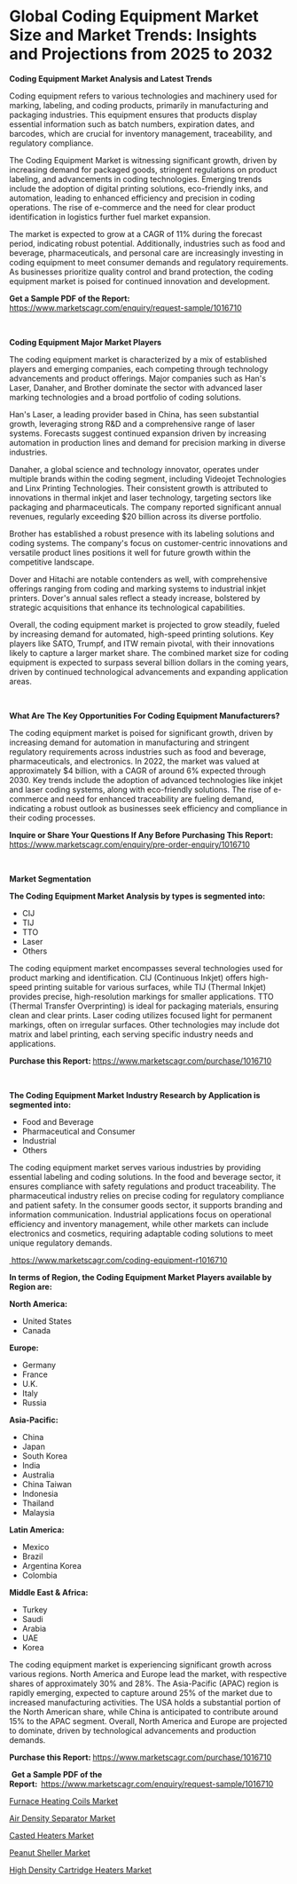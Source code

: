 <p><h1>Global Coding Equipment Market Size and Market Trends: Insights and Projections from 2025 to 2032</h1></p><p><strong>Coding Equipment Market Analysis and Latest Trends</strong></p>
<p><p>Coding equipment refers to various technologies and machinery used for marking, labeling, and coding products, primarily in manufacturing and packaging industries. This equipment ensures that products display essential information such as batch numbers, expiration dates, and barcodes, which are crucial for inventory management, traceability, and regulatory compliance.</p><p>The Coding Equipment Market is witnessing significant growth, driven by increasing demand for packaged goods, stringent regulations on product labeling, and advancements in coding technologies. Emerging trends include the adoption of digital printing solutions, eco-friendly inks, and automation, leading to enhanced efficiency and precision in coding operations. The rise of e-commerce and the need for clear product identification in logistics further fuel market expansion. </p><p>The market is expected to grow at a CAGR of 11% during the forecast period, indicating robust potential. Additionally, industries such as food and beverage, pharmaceuticals, and personal care are increasingly investing in coding equipment to meet consumer demands and regulatory requirements. As businesses prioritize quality control and brand protection, the coding equipment market is poised for continued innovation and development.</p></p>
<p><strong>Get a Sample PDF of the Report:&nbsp;</strong> <a href="https://www.marketscagr.com/enquiry/request-sample/1016710?utm_campaign=2113&utm_medium=2&utm_source=Github&utm_content=ia&utm_term=08042025&utm_id=coding-equipment">https://www.marketscagr.com/enquiry/request-sample/1016710</a></p>
<p>&nbsp;</p>
<p><strong>Coding Equipment Major Market Players</strong></p>
<p><p>The coding equipment market is characterized by a mix of established players and emerging companies, each competing through technology advancements and product offerings. Major companies such as Han's Laser, Danaher, and Brother dominate the sector with advanced laser marking technologies and a broad portfolio of coding solutions.</p><p>Han's Laser, a leading provider based in China, has seen substantial growth, leveraging strong R&D and a comprehensive range of laser systems. Forecasts suggest continued expansion driven by increasing automation in production lines and demand for precision marking in diverse industries.</p><p>Danaher, a global science and technology innovator, operates under multiple brands within the coding segment, including Videojet Technologies and Linx Printing Technologies. Their consistent growth is attributed to innovations in thermal inkjet and laser technology, targeting sectors like packaging and pharmaceuticals. The company reported significant annual revenues, regularly exceeding $20 billion across its diverse portfolio.</p><p>Brother has established a robust presence with its labeling solutions and coding systems. The company's focus on customer-centric innovations and versatile product lines positions it well for future growth within the competitive landscape.</p><p>Dover and Hitachi are notable contenders as well, with comprehensive offerings ranging from coding and marking systems to industrial inkjet printers. Dover's annual sales reflect a steady increase, bolstered by strategic acquisitions that enhance its technological capabilities.</p><p>Overall, the coding equipment market is projected to grow steadily, fueled by increasing demand for automated, high-speed printing solutions. Key players like SATO, Trumpf, and ITW remain pivotal, with their innovations likely to capture a larger market share. The combined market size for coding equipment is expected to surpass several billion dollars in the coming years, driven by continued technological advancements and expanding application areas.</p></p>
<p>&nbsp;</p>
<p><strong>What Are The Key Opportunities For Coding Equipment Manufacturers?</strong></p>
<p><p>The coding equipment market is poised for significant growth, driven by increasing demand for automation in manufacturing and stringent regulatory requirements across industries such as food and beverage, pharmaceuticals, and electronics. In 2022, the market was valued at approximately $4 billion, with a CAGR of around 6% expected through 2030. Key trends include the adoption of advanced technologies like inkjet and laser coding systems, along with eco-friendly solutions. The rise of e-commerce and need for enhanced traceability are fueling demand, indicating a robust outlook as businesses seek efficiency and compliance in their coding processes.</p></p>
<p><strong>Inquire or Share Your Questions If Any Before Purchasing This Report:</strong> <a href="https://www.marketscagr.com/enquiry/pre-order-enquiry/1016710?utm_campaign=2113&utm_medium=2&utm_source=Github&utm_content=ia&utm_term=08042025&utm_id=coding-equipment">https://www.marketscagr.com/enquiry/pre-order-enquiry/1016710</a></p>
<p>&nbsp;</p>
<p><strong>Market Segmentation</strong></p>
<p><strong>The Coding Equipment Market Analysis by types is segmented into:</strong></p>
<p><ul><li>CIJ</li><li>TIJ</li><li>TTO</li><li>Laser</li><li>Others</li></ul></p>
<p><p>The coding equipment market encompasses several technologies used for product marking and identification. CIJ (Continuous Inkjet) offers high-speed printing suitable for various surfaces, while TIJ (Thermal Inkjet) provides precise, high-resolution markings for smaller applications. TTO (Thermal Transfer Overprinting) is ideal for packaging materials, ensuring clean and clear prints. Laser coding utilizes focused light for permanent markings, often on irregular surfaces. Other technologies may include dot matrix and label printing, each serving specific industry needs and applications.</p></p>
<p><strong>Purchase this Report:&nbsp;</strong><a href="https://www.marketscagr.com/purchase/1016710?utm_campaign=2113&utm_medium=2&utm_source=Github&utm_content=ia&utm_term=08042025&utm_id=coding-equipment">https://www.marketscagr.com/purchase/1016710</a></p>
<p>&nbsp;</p>
<p><strong>The Coding Equipment Market Industry Research by Application is segmented into:</strong></p>
<p><ul><li>Food and Beverage</li><li>Pharmaceutical and Consumer</li><li>Industrial</li><li>Others</li></ul></p>
<p><p>The coding equipment market serves various industries by providing essential labeling and coding solutions. In the food and beverage sector, it ensures compliance with safety regulations and product traceability. The pharmaceutical industry relies on precise coding for regulatory compliance and patient safety. In the consumer goods sector, it supports branding and information communication. Industrial applications focus on operational efficiency and inventory management, while other markets can include electronics and cosmetics, requiring adaptable coding solutions to meet unique regulatory demands.</p></p>
<p><a href="https://www.marketscagr.com/coding-equipment-r1016710?utm_campaign=2113&utm_medium=2&utm_source=Github&utm_content=ia&utm_term=08042025&utm_id=coding-equipment">&nbsp;https://www.marketscagr.com/coding-equipment-r1016710</a></p>
<p><strong>In terms of Region, the Coding Equipment Market Players available by Region are:</strong></p>
<p>
    <p> <strong> North America: </strong>
        <ul>
            <li>United States</li>
            <li>Canada</li>
        </ul>
        </p> 
    <p> <strong> Europe: </strong>
        <ul>
            <li>Germany</li>
            <li>France</li>
            <li>U.K.</li>
            <li>Italy</li>
            <li>Russia</li>
        </ul>
        </p> 
    <p> <strong> Asia-Pacific: </strong>
        <ul>
            <li>China</li>
            <li>Japan</li>
            <li>South Korea</li>
            <li>India</li>
            <li>Australia</li>
            <li>China Taiwan</li>
            <li>Indonesia</li>
            <li>Thailand</li>
            <li>Malaysia</li>
        </ul>
        </p> 
    <p> <strong> Latin America: </strong>
        <ul>
            <li>Mexico</li>
            <li>Brazil</li>
            <li>Argentina Korea</li>
            <li>Colombia</li>
        </ul>
        </p> 
    <p> <strong> Middle East & Africa: </strong>
        <ul>
            <li>Turkey</li>
            <li>Saudi</li>
            <li>Arabia</li>
            <li>UAE</li>
            <li>Korea</li>
        </ul>
    </p>
    </p>
<p><p>The coding equipment market is experiencing significant growth across various regions. North America and Europe lead the market, with respective shares of approximately 30% and 28%. The Asia-Pacific (APAC) region is rapidly emerging, expected to capture around 25% of the market due to increased manufacturing activities. The USA holds a substantial portion of the North American share, while China is anticipated to contribute around 15% to the APAC segment. Overall, North America and Europe are projected to dominate, driven by technological advancements and production demands.</p></p>
<p><strong>Purchase this Report: </strong><a href="https://www.marketscagr.com/purchase/1016710?utm_campaign=2113&utm_medium=2&utm_source=Github&utm_content=ia&utm_term=08042025&utm_id=coding-equipment">https://www.marketscagr.com/purchase/1016710</a></p>
<p>&nbsp;<strong>Get a Sample PDF of the Report:&nbsp;&nbsp;</strong><a href="https://www.marketscagr.com/enquiry/request-sample/1016710?utm_campaign=2113&utm_medium=2&utm_source=Github&utm_content=ia&utm_term=08042025&utm_id=coding-equipment">https://www.marketscagr.com/enquiry/request-sample/1016710</a></p>
<p><strong></strong></p>
<p><p><a href="https://github.com/memorirummy/Market-Research-Report-List-1/blob/main/furnace-heating-coils-market.md?utm_campaign=2113&utm_medium=2&utm_source=Github&utm_content=ia&utm_term=08042025&utm_id=coding-equipment">Furnace Heating Coils Market</a></p><p><a href="https://github.com/xanaanenkaly/Market-Research-Report-List-1/blob/main/air-density-separator-market.md?utm_campaign=2113&utm_medium=2&utm_source=Github&utm_content=ia&utm_term=08042025&utm_id=coding-equipment">Air Density Separator Market</a></p><p><a href="https://github.com/alasmyayock/Market-Research-Report-List-1/blob/main/casted-heaters-market.md?utm_campaign=2113&utm_medium=2&utm_source=Github&utm_content=ia&utm_term=08042025&utm_id=coding-equipment">Casted Heaters Market</a></p><p><a href="https://github.com/jaquelynhasenaue8/Market-Research-Report-List-1/blob/main/peanut-sheller-market.md?utm_campaign=2113&utm_medium=2&utm_source=Github&utm_content=ia&utm_term=08042025&utm_id=coding-equipment">Peanut Sheller Market</a></p><p><a href="https://github.com/voetzeszuh/Market-Research-Report-List-1/blob/main/high-density-cartridge-heaters-market.md?utm_campaign=2113&utm_medium=2&utm_source=Github&utm_content=ia&utm_term=08042025&utm_id=coding-equipment">High Density Cartridge Heaters Market</a></p></p>